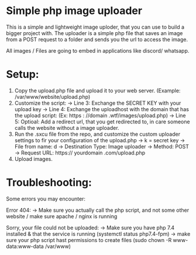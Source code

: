 # Simple php image uploader 

This is a simple and lightweight image uploder, that you can use to build a bigger project with. 
The uploader is a simple php file that saves an image from a POST request to a folder and sends you the url to access the image.

All images / Files are going to embed in applications like discord/ whatsapp.

# Setup:

1. Copy the upload.php file and upload it to your web server. (Example: /var/www/website/upload.php)
2. Customize the script:
  -> Line 3: Exchange the SECRET KEY with your upload key 
  -> Line 4: Exchange the uploadhost with the domain that has the upload script: (Ex: https : //domain .wtf/images/upload.php)
  -> Line 5: Optioal: Add a redirect url, that you get redirected to, in care someone calls the website without a image uploader.
3. Run the .sxcu file from the repo, and customize the custom uploader settings to fir your configuration of the upload.php
  -> k = secret key
  -> File from name: d
  -> Destination Type: Image uploader
  -> Method: POST
  -> Request URL: https:// yourdomain .com/upload.php
4. Upload images.

# Troubleshooting:

Some errors you may encounter:
  
Error 404:
  -> Make sure you actually call the php script, and not some other website / make sure apache / nginx is running
  
Sorry, your file could not be uploaded:
  -> Make sure you have php 7.4 installed & that the service is running (systemctl status php7.4-fpm)
  -> make sure your php script hast permissions to create files (sudo chown -R www-data:www-data /var/www)
  
 
